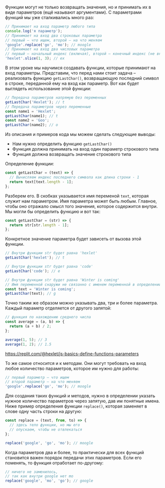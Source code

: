 
Функции могут не только возвращать значения, но и принимать их в виде параметров (ещё называют аргументами). С параметрами функций мы уже сталкивались много раз:

```javascript
// Принимает на вход параметр любого типа
console.log('я параметр');
// Принимает на вход два строковых параметра
// первый – что ищем, второй – на что меняем
'google'.replace('go', 'mo'); // moogle
// Принимает на вход два числовых параметра
// первый – начальный индекс (включая), второй – конечный индекс (не включая)
'hexlet'.slice(1, 3); // ex
```

В этом уроке мы научимся создавать функции, которые принимают на вход параметры. Представим, что перед нами стоит задача – реализовать функцию `getLastChar()`, возвращающую последний символ в строке, переданной ему на вход как параметр. Вот как будет выглядеть использование этой функции:

```javascript
// Передача параметров напрямую без переменных
getLastChar('Hexlet'); // t
// Передача параметров через переменные
const name1 = 'Hexlet';
getLastChar(name1); // t
const name2 = 'Goo';
getLastChar(name2); // o
```

Из описания и примеров кода мы можем сделать следующие выводы:

* Нам нужно определить функцию `getLastChar()`
* Функция должна принимать на вход один параметр строкового типа
* Функция должна возвращать значение строкового типа

Определение функции:

```javascript
const getLastChar = (text) => {
  // Вычисляем индекс последнего символа как длина строки - 1
  return text[text.length - 1];
};
```

Разберем его. В скобках указывается имя переменой `text`, которая служит нам параметром. Имя параметра может быть любым. Главное, чтобы оно отражало смысл того значения, которое содержится внутри. Мы могли бы определить функцию и вот так:

```javascript
const getLastChar = (str) => {
  return str[str.length - 1];
};
```

Конкретное значение параметра будет зависеть от вызова этой функции.

```javascript
// Внутри функции str будет равна 'hexlet'
getLastChar('hexlet'); // t

// Внутри функции str будет равна 'code'
getLastChar('code'); // e

// Внутри функции str будет равна 'Winter is coming'
// Имя переменной снаружи не связанно с именем переменной в определении функции
const text = 'Winter is coming';
getLastChar(text); // g
```

Точно таким же образом можно указывать два, три и более параметра. Каждый параметр отделяется от другого запятой:

```javascript
// функция по нахождению среднего числа
const average = (a, b) => {
  return (a + b) / 2;
};

average(1, 5); // 3
average(1, 2); // 1.5
```

https://replit.com/@hexlet/js-basics-define-functions-parameters

То же самое относится и к методам. Они могут требовать на вход любое количество параметров, которое им нужно для работы:

```javascript
// первый параметр – что ищем
// второй параметр – на что меняем
'google'.replace('go', 'mo'); // moogle
````

Для создания таких функций и методов, нужно в определении указать нужное количество параметров через запятую, дав им понятные имена. Ниже пример определения функции `replace()`, которая заменяет в слове одну часть строки на другую:

```javascript
const replace = (text, from, to) => {
  // здесь тело функции, но мы его
  // опускаем, чтобы не отвлекаться
};

replace('google', 'go', 'mo'); // moogle
```

Когда параметров два и более, то практически для всех функций становится важен порядок передачи этих параметров. Если его поменять, то функция отработает по-другому:

```javascript
// ничего не заменилось,
// так как внутри google нет mo
replace('google', 'mo', 'go'); // google
```
